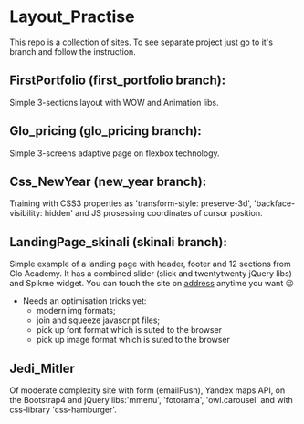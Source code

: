 # Layout_Practise
  This repo is a collection of sites. To see separate project just go to it's branch and follow the instruction.
  
## FirstPortfolio (first_portfolio branch):
  Simple 3-sections layout with WOW and Animation libs.
  
## Glo_pricing (glo_pricing branch):
  Simple 3-screens adaptive page on flexbox technology.
  
## Css_NewYear (new_year branch):
  Training with CSS3 properties as 'transform-style: preserve-3d', 'backface-visibility: hidden' and JS prosessing coordinates of cursor position.

## LandingPage_skinali (skinali branch):
  Simple example of a landing page with header, footer and 12 sections from Glo Academy. It has a combined slider (slick
and twentytwenty jQuery libs) and Spikme widget.
     You can touch the site on [address](http://u55180.onhh.ru) anytime you want :wink:
* Needs an optimisation tricks yet:
    * modern img formats;
    * join and squeeze javascript files;
    * pick up font format which is suted to the browser
    * pick up image format which is suted to the browser
## Jedi_Mitler
Of moderate complexity site with form (emailPush), Yandex maps API, on the Bootstrap4 and jQuery libs:'mmenu', 'fotorama', 'owl.carousel' and with css-library  'css-hamburger'.

